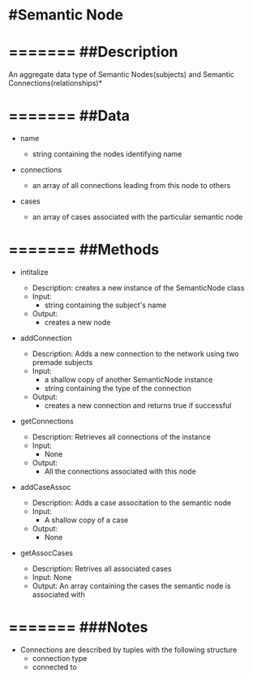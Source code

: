#Semantic Node
=======

=======
##Description
=======

An aggregate data type of Semantic Nodes(subjects) and Semantic Connections(relationships)*

=======
##Data
=======
* name
	* string containing the nodes identifying name

* connections
	* an array of all connections leading from this node to others

* cases
	* an array of cases associated with the particular semantic node

=======
##Methods
=======
* intitalize
	* Description:
		creates a new instance of the SemanticNode class
	* Input:
		* string containing the subject's name
	* Output:
		* creates a new node

* addConnection
	* Description:
		Adds a new connection to the network using two premade subjects
	* Input:
		* a shallow copy of another SemanticNode instance
		* string containing the type of the connection 
	* Output:
		* creates a new connection and returns true if successful

* getConnections
	* Description:
		Retrieves all connections of the instance
	* Input:
		* None
	* Output:
		* All the connections associated with this node

* addCaseAssoc
	* Description:
		Adds a case associtation to the semantic node
	* Input:
		* A shallow copy of a case
	* Output:
		* None

* getAssocCases
	* Description:
		Retrives all associated cases
	* Input:
		None
	* Output:
		An array containing the cases the semantic node is associated with

=======
###Notes
=======
* Connections are described by tuples with the following structure
	* connection type
	* connected to